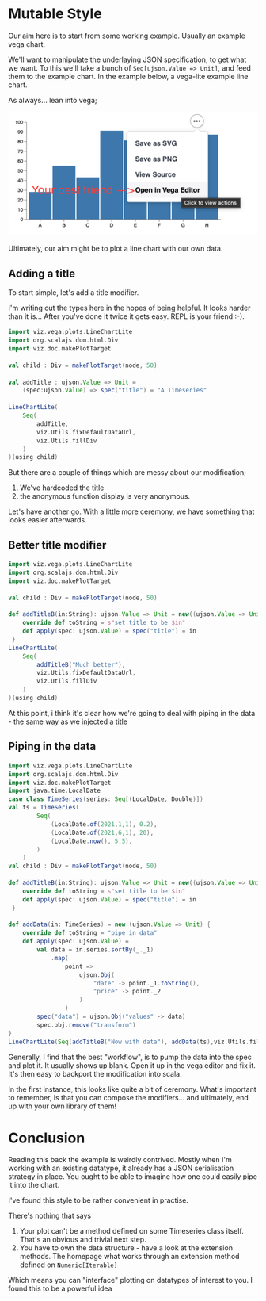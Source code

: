 # Mutable Style

Our aim here is to start from some working example. Usually an example vega chart. 

We'll want to manipulate the underlaying JSON specification, to get what we want. To this we'll take a bunch of ```Seq[ujson.Value => Unit]```, and feed them to the example chart. In the example below, a vega-lite example line chart. 

As always... lean into vega;

![The Vega Editor](../assets/vegaEditor.png)

Ultimately, our aim might be to plot a line chart with our own data.

## Adding a title
To start simple, let's add a title modifier. 

I'm writing out the types here in the hopes of being helpful. It looks harder than it is... After you've done it twice it gets easy. REPL is your friend :-).

```scala mdoc:js
import viz.vega.plots.LineChartLite
import org.scalajs.dom.html.Div
import viz.doc.makePlotTarget

val child : Div = makePlotTarget(node, 50)

val addTitle : ujson.Value => Unit = 
    (spec:ujson.Value) => spec("title") = "A Timeseries"

LineChartLite(
    Seq(
        addTitle, 
        viz.Utils.fixDefaultDataUrl, 
        viz.Utils.fillDiv 
    )
)(using child)
```

But there are a couple of things which are messy about our modification;
1. We've hardcoded the title
2. the anonymous function display is very anonymous. 

Let's have another go. With a little more ceremony, we have something that looks easier afterwards.

## Better title modifier

```scala mdoc:js
import viz.vega.plots.LineChartLite
import org.scalajs.dom.html.Div
import viz.doc.makePlotTarget

val child : Div = makePlotTarget(node, 50)

def addTitleB(in:String): ujson.Value => Unit = new((ujson.Value => Unit)) {
    override def toString = s"set title to be $in"
    def apply(spec: ujson.Value) = spec("title") = in
 }
LineChartLite(
    Seq(
        addTitleB("Much better"), 
        viz.Utils.fixDefaultDataUrl,
        viz.Utils.fillDiv 
    )
)(using child)
```

At this point, i think it's clear how we're going to deal with piping in the data - the same way as we injected a title

## Piping in the data

```scala mdoc:js
import viz.vega.plots.LineChartLite
import org.scalajs.dom.html.Div
import viz.doc.makePlotTarget
import java.time.LocalDate
case class TimeSeries(series: Seq[(LocalDate, Double)])
val ts = TimeSeries(
        Seq(            
            (LocalDate.of(2021,1,1), 0.2), 
            (LocalDate.of(2021,6,1), 20),
            (LocalDate.now(), 5.5), 
        )
    )
val child : Div = makePlotTarget(node, 50)

def addTitleB(in:String): ujson.Value => Unit = new((ujson.Value => Unit)) {
    override def toString = s"set title to be $in"
    def apply(spec: ujson.Value) = spec("title") = in
 }

def addData(in: TimeSeries) = new (ujson.Value => Unit) {
    override def toString = "pipe in data" 
    def apply(spec: ujson.Value) =    
        val data = in.series.sortBy(_._1)
            .map(
                point => 
                    ujson.Obj(
                        "date" -> point._1.toString(), 
                        "price" -> point._2
                    )
                )
        spec("data") = ujson.Obj("values" -> data)
        spec.obj.remove("transform")
}
LineChartLite(Seq(addTitleB("Now with data"), addData(ts),viz.Utils.fillDiv ))(using child)
```

Generally, I find that the best "workflow", is to pump the data into the spec and plot it. It usually shows up blank. Open it up in the vega editor and fix it. It's then easy to backport the modification into scala. 

In the first instance, this looks like quite a bit of ceremony. What's important to remember, is that you can compose the modifiers... and ultimately, end up with your own library of them!

# Conclusion
Reading this back the example is weirdly contrived. Mostly when I'm working with an existing datatype, it already has a JSON serialisation strategy in place. You ought to be able to imagine how one could easily pipe it into the chart. 

I've found this style to be rather convenient in practise. 

There's nothing that says 

1. Your plot can't be a method defined on some Timeseries class itself. That's an obvious and trivial next step.
1. You have to own the data structure - have a look at the extension methods. The homepage what works through an extension method defined on ```Numeric[Iterable]```

Which means you can "interface" plotting on datatypes of interest to you. I found this to be a powerful idea